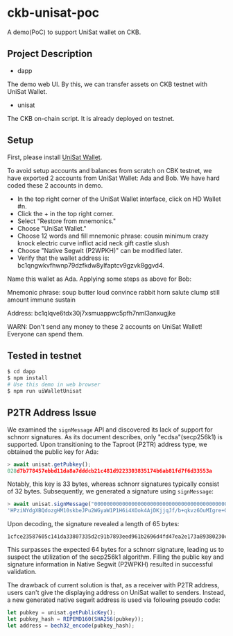 # ckb-unisat-poc
A demo(PoC) to support UniSat wallet on CKB.

## Project Description

* dapp

The demo web UI. By this, we can transfer assets on CKB testnet with UniSat Wallet.

* unisat

The CKB on-chain script. It is already deployed on testnet.

## Setup
First, please install [UniSat Wallet](https://hk.unisat.io/download).

To avoid setup accounts and balances from scratch on CBK testnet, we have
exported 2 accounts from UniSat Wallet: Ada and Bob. We have hard coded these 2
accounts in demo.

* In the top right corner of the UniSat Wallet interface, click on HD Wallet #n.
* Click the + in the top right corner.
* Select "Restore from mnemonics."
* Choose "UniSat Wallet."
* Choose 12 words and fill mnemonic phrase: cousin minimum crazy knock electric curve inflict acid neck gift castle slush
* Choose "Native Segwit (P2WPKH)" can be modified later.
* Verify that the wallet address is: bc1qngwkvfhwnp79dzfkdw8ylfaptcv9gzvk8ggvd4.

Name this wallet as Ada. Applying some steps as above for Bob:

Mnemonic phrase: soup butter loud convince rabbit horn salute clump still amount immune sustain

Address: bc1qlqve6tdx30j7xsmuappwc5pfh7nml3anxugjke

WARN: Don't send any money to these 2 accounts on UniSat Wallet! Everyone can spend them.

## Tested in testnet
```sh
$ cd dapp
$ npm install
# Use this demo in web browser
$ npm run uiWalletUnisat
```

## P2TR Address Issue
We examined the `signMessage` API and discovered its lack of support for schnorr
signatures. As its document describes, only "ecdsa"(secp256k1) is supported.
Upon transitioning to the Taproot (P2TR) address type, we obtained the public
key for Ada:

```javascript
> await unisat.getPubkey();
028d7b778457ebbd11da8a7dddcb21c481d9223303835174b6ab81fd7f6d33553a
```

Notably, this key is 33 bytes, whereas schnorr signatures typically consist of
32 bytes. Subsequently, we generated a signature using `signMessage`:

```javascript
> await unisat.signMessage("0000000000000000000000000000000000000000000000000000000000000000");
'HPziNYdgXBQdozgHM10skbeJPu2WGyaW1P1H6i4XOok4AjDKjjqJf/b+qkvz6OuMIgre+O2g0ZX4KEDBbGXrcc4='
```

Upon decoding, the signature revealed a length of 65 bytes:

```plaintext
1cfce23587605c141da33807335d2c91b7893eed961b2696d4fd47ea2e173a89380230ca8e3a897ff6feaa4bf3e8eb8c220adef8eda0d195f82840c16c65eb71ce
```

This surpasses the expected 64 bytes for a schnorr signature, leading us to
suspect the utilization of the secp256k1 algorithm. Filling the public key and
signature information in Native Segwit (P2WPKH) resulted in successful
validation.

The drawback of current solution is that, as a receiver with P2TR address, users
can't give the displaying address on UniSat wallet to senders. Instead, a new
generated native segwit address is used via following pseudo code:
```js
let pubkey = unisat.getPublicKey();
let pubkey_hash = RIPEMD160(SHA256(pubkey));
let address = bech32_encode(pubkey_hash);
```
